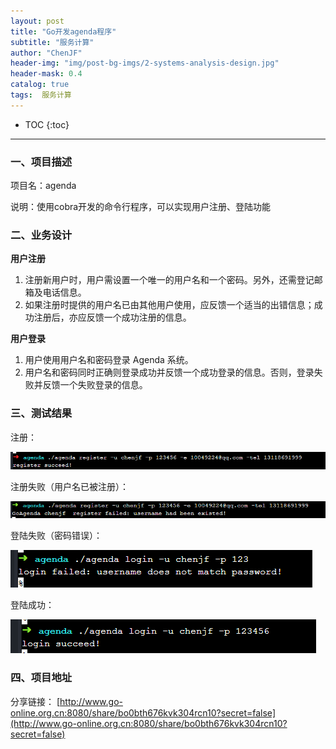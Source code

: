 ```yaml
---
layout: post  
title: "Go开发agenda程序"  
subtitle: "服务计算"  
author: "ChenJF"  
header-img: "img/post-bg-imgs/2-systems-analysis-design.jpg"  
header-mask: 0.4  
catalog: true
tags:  服务计算
---
```


* TOC
{:toc}
---

### 一、项目描述

项目名：agenda

说明：使用cobra开发的命令行程序，可以实现用户注册、登陆功能



### 二、业务设计

**用户注册**

1. 注册新用户时，用户需设置一个唯一的用户名和一个密码。另外，还需登记邮箱及电话信息。
2. 如果注册时提供的用户名已由其他用户使用，应反馈一个适当的出错信息；成功注册后，亦应反馈一个成功注册的信息。

**用户登录**

1. 用户使用用户名和密码登录 Agenda 系统。
2. 用户名和密码同时正确则登录成功并反馈一个成功登录的信息。否则，登录失败并反馈一个失败登录的信息。

### 三、测试结果

注册：

![1](https://raw.githubusercontent.com/Chenjiff/Chenjiff.github.io/master/img/in-post/SC/h7/1.png)

注册失败（用户名已被注册）：

![1](https://raw.githubusercontent.com/Chenjiff/Chenjiff.github.io/master/img/in-post/SC/h7/2.png)

登陆失败（密码错误）：

![1](https://raw.githubusercontent.com/Chenjiff/Chenjiff.github.io/master/img/in-post/SC/h7/3.png)

登陆成功：

![1](https://raw.githubusercontent.com/Chenjiff/Chenjiff.github.io/master/img/in-post/SC/h7/4.png)



### 四、项目地址

分享链接： [http://www.go-online.org.cn:8080/share/bo0bth676kvk304rcn10?secret=false](http://www.go-online.org.cn:8080/share/bo0bth676kvk304rcn10?secret=false)


